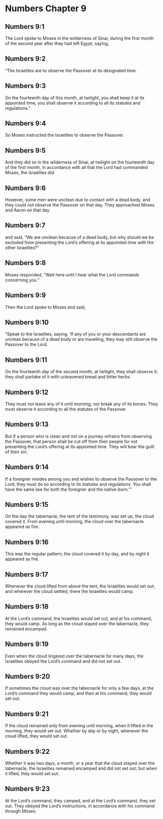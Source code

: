 # Numbers Chapter 9

## Numbers 9:1

The Lord spoke to Moses in the wilderness of Sinai, during the first month of the second year after they had left Egypt, saying,

## Numbers 9:2

“The Israelites are to observe the Passover at its designated time.

## Numbers 9:3

On the fourteenth day of this month, at twilight, you shall keep it at its appointed time; you shall observe it according to all its statutes and regulations.”

## Numbers 9:4

So Moses instructed the Israelites to observe the Passover.

## Numbers 9:5

And they did so in the wilderness of Sinai, at twilight on the fourteenth day of the first month, in accordance with all that the Lord had commanded Moses, the Israelites did.

## Numbers 9:6

However, some men were unclean due to contact with a dead body, and they could not observe the Passover on that day. They approached Moses and Aaron on that day

## Numbers 9:7

and said, “We are unclean because of a dead body, but why should we be excluded from presenting the Lord’s offering at its appointed time with the other Israelites?”

## Numbers 9:8

Moses responded, “Wait here until I hear what the Lord commands concerning you.”

## Numbers 9:9

Then the Lord spoke to Moses and said,

## Numbers 9:10

“Speak to the Israelites, saying, ‘If any of you or your descendants are unclean because of a dead body or are travelling, they may still observe the Passover to the Lord.

## Numbers 9:11

On the fourteenth day of the second month, at twilight, they shall observe it; they shall partake of it with unleavened bread and bitter herbs.

## Numbers 9:12

They must not leave any of it until morning, nor break any of its bones. They must observe it according to all the statutes of the Passover.

## Numbers 9:13

But if a person who is clean and not on a journey refrains from observing the Passover, that person shall be cut off from their people for not presenting the Lord’s offering at its appointed time. They will bear the guilt of their sin.

## Numbers 9:14

If a foreigner resides among you and wishes to observe the Passover to the Lord, they must do so according to its statutes and regulations. You shall have the same law for both the foreigner and the native-born.’”

## Numbers 9:15

On the day the tabernacle, the tent of the testimony, was set up, the cloud covered it. From evening until morning, the cloud over the tabernacle appeared as fire.

## Numbers 9:16

This was the regular pattern; the cloud covered it by day, and by night it appeared as fire.

## Numbers 9:17

Whenever the cloud lifted from above the tent, the Israelites would set out; and wherever the cloud settled, there the Israelites would camp.

## Numbers 9:18

At the Lord’s command, the Israelites would set out, and at his command, they would camp. As long as the cloud stayed over the tabernacle, they remained encamped.

## Numbers 9:19

Even when the cloud lingered over the tabernacle for many days, the Israelites obeyed the Lord’s command and did not set out.

## Numbers 9:20

If sometimes the cloud was over the tabernacle for only a few days, at the Lord’s command they would camp, and then at his command, they would set out.

## Numbers 9:21

If the cloud remained only from evening until morning, when it lifted in the morning, they would set out. Whether by day or by night, whenever the cloud lifted, they would set out.

## Numbers 9:22

Whether it was two days, a month, or a year that the cloud stayed over the tabernacle, the Israelites remained encamped and did not set out; but when it lifted, they would set out.

## Numbers 9:23

At the Lord’s command, they camped, and at the Lord’s command, they set out. They obeyed the Lord’s instructions, in accordance with his command through Moses.
